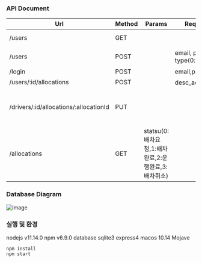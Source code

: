 ### API Document

| Url | Method | Params |RequestBody| Response |
|--------|--------|--------|--------|--------|
|/users|GET|||id, email, type|
|/users|POST||email, password, type(0:user,1:driver)|회원가입 완료|
|/login|POST||email,password||
|/users/:id/allocations|POST||desc_address:목적지||
|/drivers/:id/allocations/:allocationId|PUT|||신청한 배차 요청건에 배차되었습니다.|
|/allocations|GET|statsu(0:배차요청,1:배차완료,2:운행완료,3:배차취소)||||

### Database Diagram
![image](https://user-images.githubusercontent.com/6600765/57578231-f38b9780-74c2-11e9-95a0-d8f21b057ba2.png)


### 실행 및 환경
nodejs v11.14.0
npm v6.9.0
database sqlite3
express4
macos 10.14 Mojave
```
npm install
npm start
```

